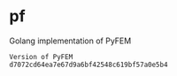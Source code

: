 # pf
Golang implementation of PyFEM

```
Version of PyFEM
d7072cd64ea7e67d9a6bf42548c619bf57a0e5b4
```

